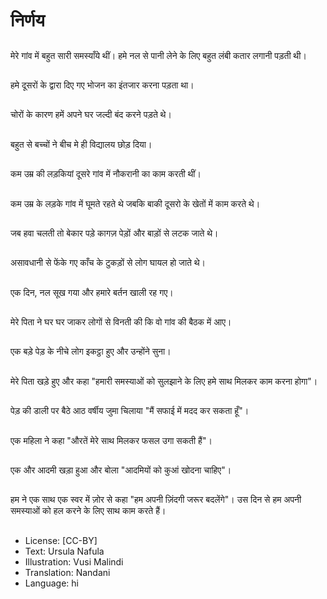 # निर्णय

##
मेरे गांव में बहुत सारी समस्याँये थीं। हमे नल से पानी लेने के लिए बहुत लंबी कतार लगानी पड़ती थी।

##
हमे दूसरों के द्वारा दिए गए भोजन का इंतजार करना पड़ता था।

##
चोरों के कारण हमें अपने घर जल्दी बंद करने पड़ते थे।

##
बहुत से बच्चों ने बीच मे ही विद्यालय छोड़ दिया।

##
कम उम्र की लड़कियां दूसरे गांव में नौकरानी का काम करती थीं।

##
कम उम्र के लड़के गांव में घूमते रहते थे जबकि बाकी दूसरो के खेतों में काम करते थे।

##
जब हवा चलती तो बेकार पड़े कागज़ पेड़ों और बाड़ों से लटक जाते थे।

##
असावधानी से फेंके गए काँच के टुकड़ों से लोग घायल हो जाते थे।

##
एक दिन, नल सूख गया और हमारे बर्तन खाली रह गए।

##
मेरे पिता ने घर घर जाकर लोगों से विनती की कि वो गांव की बैठक में आए।

##
एक बड़े पेड़ के नीचे लोग इकट्ठा हुए और उन्होंने सुना।

##
मेरे पिता खड़े हुए और कहा "हमारी समस्याओं को सुलझाने के लिए हमे साथ मिलकर काम करना होगा"।

##
पेड़ की डाली पर बैठे आठ वर्षीय जुमा चिलाया "मैं सफाई में मदद कर सकता हूँ"।

##
एक महिला ने कहा "औरतें मेरे साथ मिलकर फसल उगा सकती हैं"।

##
एक और आदमी खड़ा हुआ और बोला "आदमियों को कुआं खोदना चाहिए"।

##
हम ने एक साथ एक स्वर में ज़ोर से कहा "हम अपनी ज़िंदगी जरूर बदलेंगे"। उस दिन से हम अपनी समस्याओं को हल करने के लिए साथ काम करते हैं।

##
* License: [CC-BY]
* Text: Ursula Nafula
* Illustration: Vusi Malindi
* Translation: Nandani
* Language: hi
